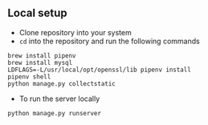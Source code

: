 ## Local setup

- Clone repository into your system
- `cd` into the repository and run the following commands
```
brew install pipenv
brew install mysql
LDFLAGS=-L/usr/local/opt/openssl/lib pipenv install
pipenv shell
python manage.py collectstatic
```
- To run the server locally
```
python manage.py runserver
```